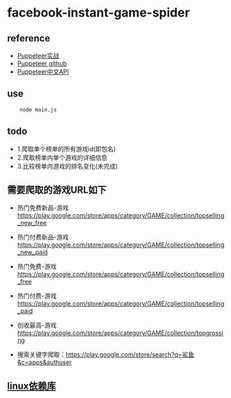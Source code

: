 # facebook-instant-game-spider

## reference
- [Puppeteer实战](https://www.jianshu.com/p/a9a55c03f768)
- [Puppeteer github](https://github.com/GoogleChrome/puppeteer)
- [Puppeteer中文API](https://zhaoqize.github.io/puppeteer-api-zh_CN/)

## use
``` bash
    node main.js
```

## todo
- 1.爬取单个榜单的所有游戏id(即包名)
- 2.爬取榜单内单个游戏的详细信息
- 3.比较榜单内游戏的排名变化(未完成)

## 需要爬取的游戏URL如下
- 热门免费新品-游戏	https://play.google.com/store/apps/category/GAME/collection/topselling_new_free
- 热门付费新品-游戏	https://play.google.com/store/apps/category/GAME/collection/topselling_new_paid
- 热门免费-游戏	https://play.google.com/store/apps/category/GAME/collection/topselling_free
- 热门付费-游戏	https://play.google.com/store/apps/category/GAME/collection/topselling_paid
- 创收最高-游戏	https://play.google.com/store/apps/category/GAME/collection/topgrossing

- 搜索关键字爬取：https://play.google.com/store/search?q=鲨鱼&c=apps&authuser
## [linux依赖库](https://github.com/GoogleChrome/puppeteer/blob/master/docs/troubleshooting.md)